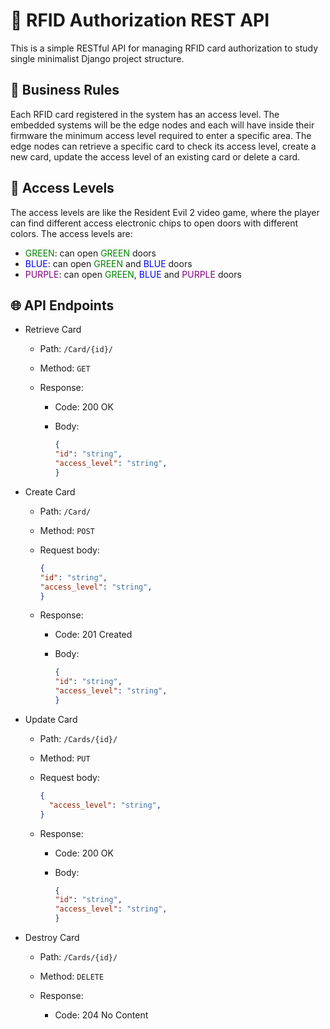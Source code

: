# 🪪 RFID Authorization REST API

This is a simple RESTful API for managing RFID card authorization to study single minimalist Django project structure.

## 🧩 Business Rules

Each RFID card registered in the system has an access level. The embedded systems will be the edge nodes and each will have inside their firmware the minimum access level required to enter a specific area. The edge nodes can retrieve a specific card to check its access level, create a new card, update the access level of an existing card or delete a card.

## 🚪 Access Levels

The access levels are like the Resident Evil 2 video game, where the player can find different access electronic chips to open doors with different colors. The access levels are:

- <span style="color:green">GREEN</span>: can open <span style="color:green">GREEN</span> doors
- <span style="color:blue">BLUE</span>: can open <span style="color:green">GREEN</span> and <span style="color:blue">BLUE</span> doors
- <span style="color:purple">PURPLE</span>: can open <span style="color:green">GREEN</span>, <span style="color:blue">BLUE</span> and <span style="color:purple">PURPLE</span> doors

## 🌐 API Endpoints

- Retrieve Card
  - Path: `/Card/{id}/`
  - Method: `GET`

  - Response:
    - Code: 200 OK
    - Body:

      ```json
      {
      "id": "string",
      "access_level": "string",
      }
      ```

- Create Card
  - Path: `/Card/`
  - Method: `POST`
  - Request body:

    ```json
    {
    "id": "string",
    "access_level": "string",
    }
    ```

  - Response:
    - Code: 201 Created
    - Body:

      ```json
      {
      "id": "string",
      "access_level": "string",
      }
      ```

- Update Card
  - Path: `/Cards/{id}/`
  - Method: `PUT`
  - Request body:

    ```json
    {
      "access_level": "string",
    }
    ```

  - Response:
    - Code: 200 OK
    - Body:

      ```json
      {
      "id": "string",
      "access_level": "string",
      }
      ```

- Destroy Card
  - Path: `/Cards/{id}/`
  - Method: `DELETE`

  - Response:
    - Code: 204 No Content
